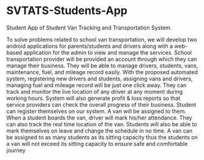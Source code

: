 # SVTATS-Students-App
Student App of Student Van Tracking and Transportation System.

To solve problems related to school van transportation, we will develop two android applications
for parents/students and drivers along with a web-based application for the admin to view and
manage the services.
School transportation provider will be provided an account through which they can manage their
business. They will be able to manage drivers, students, vans, maintenance, fuel, and mileage
record easily. With the proposed automated system, registering new drivers and students, assigning
vans and drivers, managing fuel and mileage record will be just one click away. They can track
and monitor the live location of any driver at any moment during working hours. System will also
generate profit & loss reports so that service providers can check the overall progress of their
business.
Student can register themselves on our system. A van will be assigned to them. When a student
boards the van, driver will mark his/her attendance. They can also track the real time location of
the van. Students will also be able to mark themselves on leave and change the schedule in no
time.
A van can be assigned to as many students as its sitting capacity thus the students on a van will
not exceed its sitting capacity to ensure safe and comfortable journey
